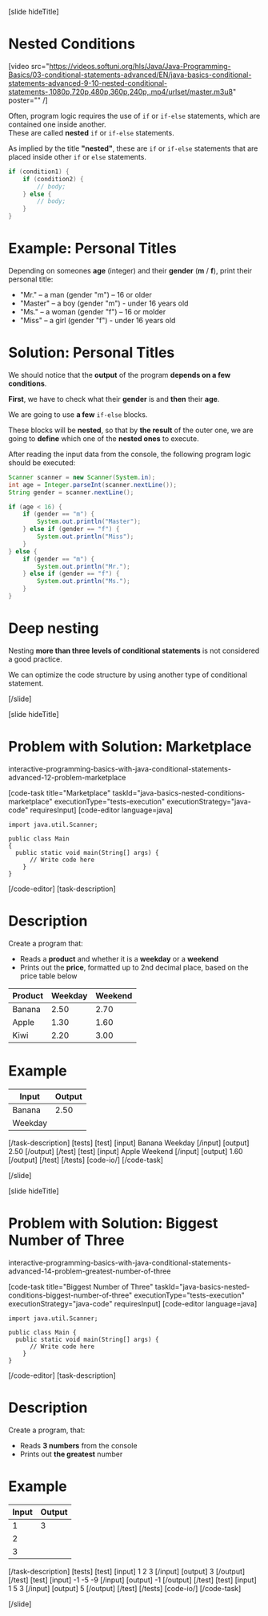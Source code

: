[slide hideTitle]
# Nested Conditions

[video src="https://videos.softuni.org/hls/Java/Java-Programming-Basics/03-conditional-statements-advanced/EN/java-basics-conditional-statements-advanced-9-10-nested-conditional-statements-,1080p,720p,480p,360p,240p,.mp4/urlset/master.m3u8" poster="" /]

Often, program logic requires the use of `if` or `if-else` statements, which are contained one inside another.  
These are called **nested** `if` or `if-else` statements. 

As implied by the title **"nested"**, these are `if` or `if-else` statements that are placed inside other `if` or `else` statements.

```java
if (condition1) {
    if (condition2) {
        // body; 
    } else {
        // body;
    }
}
```

# Example: Personal Titles
Depending on someones **age** (integer) and their **gender** (**m** / **f**), print their personal title:
-  "Mr." – a man (gender "m") – 16 or older
-  "Master" – a boy (gender "m") - under 16 years old
-  "Ms." – a woman (gender "f") – 16 or molder
-  "Miss" – a girl (gender "f") - under 16 years old

# Solution: Personal Titles
We should notice that the **output** of the program **depends on a few conditions**. 

**First**, we have to check what their **gender** is and **then** their **age**. 

We are going to use **a few** `if-else` blocks. 

These blocks will be **nested**, so that by **the result** of the outer one, we are going to **define** which one of the **nested ones** to execute.

After reading the input data from the console, the following program logic should be executed:
```java
Scanner scanner = new Scanner(System.in);
int age = Integer.parseInt(scanner.nextLine());
String gender = scanner.nextLine();

if (age < 16) {
    if (gender == "m") {
        System.out.println("Master");
    } else if (gender == "f") {
        System.out.println("Miss");
    }
} else {
    if (gender == "m") {
        System.out.println("Mr.");
    } else if (gender == "f") {
        System.out.println("Ms.");
    }
}
```

# Deep nesting
Nesting **more than three levels of conditional statements** is not considered a good practice.

We can optimize the code structure by using another type of conditional statement.


[/slide]

[slide hideTitle]
# Problem with Solution: Marketplace

interactive-programming-basics-with-java-conditional-statements-advanced-12-problem-marketplace

[code-task title="Marketplace" taskId="java-basics-nested-conditions-marketplace" executionType="tests-execution" executionStrategy="java-code" requiresInput]
[code-editor language=java]
```
import java.util.Scanner;

public class Main
{
  public static void main(String[] args) {
      // Write code here
    }
}
```
[/code-editor]
[task-description]
# Description
Create a program that:
  * Reads a **product** and whether it is a **weekday** or a **weekend** 
  * Prints out the **price**, formatted up to 2nd decimal place, based on the price table below

|Product|Weekday|Weekend| 
|-------|-------|-------|
|Banana|2.50|2.70|
|Apple|1.30|1.60|
|Kiwi|2.20|3.00|
# Example

| Input | Output |
| ------- | ------- |
| Banana | 2.50 |
| Weekday |

[/task-description]
[tests]
[test]
[input]
Banana
Weekday
[/input]
[output]
2.50
[/output]
[/test]
[test]
[input]
Apple
Weekend
[/input]
[output]
1.60
[/output]
[/test]
[/tests]
[code-io/]
[/code-task]

[/slide]



[slide hideTitle]
# Problem with Solution: Biggest Number of Three

interactive-programming-basics-with-java-conditional-statements-advanced-14-problem-greatest-number-of-three

[code-task title="Biggest Number of Three" taskId="java-basics-nested-conditions-biggest-number-of-three" executionType="tests-execution" executionStrategy="java-code" requiresInput]
[code-editor language=java]
```
import java.util.Scanner;

public class Main {
  public static void main(String[] args) {
      // Write code here
    }
}
```
[/code-editor]
[task-description]
# Description
Create a program, that:

  * Reads **3 numbers** from the console
  * Prints out **the greatest** number
# Example

| Input | Output |
| ------- | ------- |
| 1 | 3 |
| 2 |
| 3 |

[/task-description]
[tests]
[test]
[input]
1
2
3
[/input]
[output]
3
[/output]
[/test]
[test]
[input]
-1
-5
-9
[/input]
[output]
-1
[/output]
[/test]
[test]
[input]
1
5
3
[/input]
[output]
5
[/output]
[/test]
[/tests]
[code-io/]
[/code-task]

[/slide]

